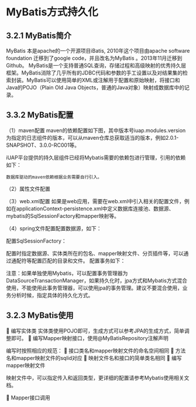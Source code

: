 # MyBatis方式持久化

## 3.2.1 MyBatis简介
MyBatis 本是apache的一个开源项目iBatis, 2010年这个项目由apache software foundation 迁移到了google code，并且改名为MyBatis 。2013年11月迁移到Github。
MyBatis是一个支持普通SQL查询，存储过程和高级映射的优秀持久层框架。MyBatis消除了几乎所有的JDBC代码和参数的手工设置以及对结果集的检索封装。MyBatis可以使用简单的XML或注解用于配置和原始映射，将接口和Java的POJO（Plain Old Java Objects，普通的Java对象）映射成数据库中的记录。

## 3.3.2 MyBatis配置
（1）maven配置
maven的依赖配置如下图，其中版本号iuap.modules.version为指定的日志组件的版本，可以从maven仓库总获取适当的版本，例如2.0.1-SNAPSHOT、3.0.0-RC001等。
 
iUAP平台提供的持久层组件已经将Mybatis需要的依赖包进行管理，引用的依赖如下：
 
	数据库驱动的maven依赖根据业务需要自行引入。
（2）属性文件配置
 
（3）web.xml配置
如果是web应用，需要在web.xml中引入相关的配置文件，例如在applicationContext-persistence.xml中定义数据库连接池、数据源、mybatis的SqlSessionFactory和mapper映射等。
 

（4）spring文件配置配置数据源，如下：
 
配置SqlSessionFactory：
 
 
配置时指定数据源、实体类所在的包名、mapper映射文件、分页插件等，可以通过通配符等配置匹配的目录和文件。
配置事务如下：
 

 
注意：如果单独使用Mybatis，可以配置事务管理器为DataSourceTransactionManager，如果持久化时，jpa方式和Mybatis方式混合使用，不能使用此事务管理器，可以使用jpa的事务管理。建议不要混合使用，业务分析时候，指定具体的持久化方式。

## 3.2.3 MyBatis使用
	编写实体类
	实体类使用POJO即可，生成方式可以参考JPA的生成方式，简单调整即可。
	编写Mapper映射接口，使用@MyBatisRepository注解声明
 

编写时按照相应的规范：
	接口类名和mapper映射文件的命名空间相同
	方法名和mapper映射文件的sqlid对应
	映射文件名和接口的简单类名相同
	编写mapper映射文件 
 
映射文件中，可以指定传入和返回类型，更详细的配置请参考Mybatis使用相关文档。
 
	Mapper接口调用
 
